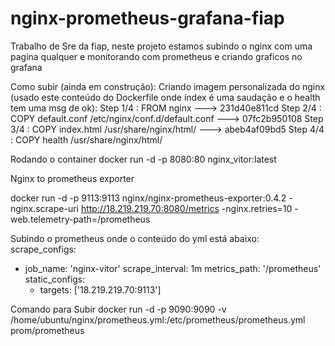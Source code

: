 # nginx-prometheus-grafana-fiap
Trabalho de Sre da fiap, neste projeto estamos subindo o nginx com uma pagina qualquer e monitorando com prometheus e criando graficos no grafana


Como subir (ainda em construção):
Criando imagem personalizada do nginx (usado este conteúdo do Dockerfile onde índex é uma saudação e o health tem uma msg de ok):
Step 1/4 : FROM nginx
 ---> 231d40e811cd
Step 2/4 : COPY default.conf /etc/nginx/conf.d/default.conf
 ---> 07fc2b950108
Step 3/4 : COPY index.html /usr/share/nginx/html/
 ---> abeb4af09bd5
Step 4/4 : COPY health /usr/share/nginx/html/

Rodando o container
docker run -d -p 8080:80 nginx_vitor:latest



Nginx to prometheus exporter

docker run -d -p 9113:9113 nginx/nginx-prometheus-exporter:0.4.2 -nginx.scrape-uri http://18.219.219.70:8080/metrics -nginx.retries=10 -web.telemetry-path=/prometheus


Subindo o prometheus onde o conteúdo do yml está abaixo:
scrape_configs:
  - job_name: 'nginx-vitor'
    scrape_interval: 1m
    metrics_path: '/prometheus'
    static_configs:
      - targets: ['18.219.219.70:9113']

Comando para Subir
docker run -d -p 9090:9090 -v /home/ubuntu/nginx/prometheus.yml:/etc/prometheus/prometheus.yml prom/prometheus
